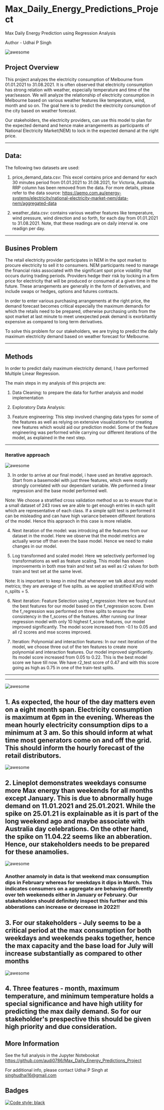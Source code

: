 # Max_Daily_Energy_Predictions_Project
Max Daily Energy Prediction using Regression Analysis

Author - Udhai P Singh


![awesome](https://github.com/audi0786/Max_Daily_Energy_Predictions_Project/blob/main/Images/AEMO_price_demand_image.jpg)



## Project Overview

This project analyzes the electricity consumption of Melbourne from 01.01.2021 to 31.08.2021. It is often observed that electricity consumption has strong relation with weather, especially temperature and time of the year/season. We will analyze the relationship of electricity consumption in Melbourne based on various weather features like temperature, wind, month and so on. The goal here is to predict the electricity consumption of the city based on weather forecast. 

Our stakeholders, the electricity providers, can use this model to plan for the expected demand and hence make arrangements as participants of National Electricity Market(NEM) to lock in the expected demand at the right price.


***
## Data:

The following two datasets are used:
1. price_demand_data.csv: This excel contains price and demand for each 30 minutes period from 01.01.2021 to 31.08.2021, for Victoria, Australia. RRP column has been removed from the data. For more details, please refer to the data source: https://aemo.com.au/energy-systems/electricity/national-electricity-market-nem/data-nem/aggregated-data

2. weather_data.csv: contains various weather features like temperature, wind pressure, wind direction and so forth, for each day from 01.01.2021 to 31.08.2021. Note, that these readings are on daily interval ie. one readign per day. 

***
## Busines Problem

The retail electricity provider participates in NEM in the spot market to procure electricity to sell it to consumers. NEM participants need to manage the financial risks associated with the significant spot price volatility that occurs during trading periods. Providers hedge their risk by locking in  a firm price for electricity that will be produced or consumed at a given time in the future. These arrangements are generally in the form of derivatives, and include swaps or hedges, options and futures contracts.

In order to enter various purchasing arrangements at the right price, the demand forecast becomes critical especially the maximum demands for which the retails need to be prepared, otherwise purchasing units from the spot market at last minute to meet unexpected peak demand is exorbitantly expensive as compared to long term derivatives. 

To solve this problem for our stakeholders, we are trying to predict the daily maximum electricity demand based on weather forecast for Melbourne. 



***
## Methods

In order to predict daily maximum electricity demand, I have performed Multiple Linear Regression. 

The main steps in my analysis of this projects are:

1. Data Cleaning: to prepare the data for further analysis and model implementation

2. Exploratory Data Analysis: 

2. Feature engineering: This step involved changing data types for some of the features as well as relying on extensive visualizations for creating new features which would aid our prediction model. Some of the feature engineering was performed while carrying our different iterations of the model, as explained in the next step.

***
### Iterative approach

![awesome](https://github.com/audi0786/Max_Daily_Energy_Predictions_Project/blob/main/Images/five_iterations.jpg)


3. In order to arrive at our final model, i have used an iterative approach. Start from a basemodel with just three features, which were mostly strongly correlated with our dependant variable. We performed a linear regression and the base model performed well. 

Note: We choose a stratified cross validation method so as to ensure that in a small dataset of 243 rows we are able to get enough entries 
in each split which are representative of each class. If a simple split test is performed it can be misleading and can have high variance between different iterations of the model. Hence this appraoch in this case is more reliable. 

4. Next iteration of the model: was introdcing all the features from our dataset in the model. Here we observe that the model metrics are actually worse off than even the base model. Hence we need to make changes in our model. 

5. Log transformed and scaled model: Here we selectively performed log transformations as well as feature scaling. This model has shown improvements in both mse train and test set as well as r2 values for both train and test set at the same level. 

Note: It is important to keep in mind that whenever we talk about any model metrics; they are average of five splits. as we applied stratified KFold with n_splits = 5. 

6. Next iteration: Feature Selection using f_regression: Here we found out the best features for our model based on the f_regression score.
Even the f_regression was performed on three splits to ensure the consistency in the f_scores of the features. 
After running our linear regression model with only 10 highest f_score features, our model improved significantly. The model score increased from -0.1 to 0.05 and all r2 scores and mse scores improved. 

7. Iteration: Polynomial and interaction features: In our next iteration of the model, we choose three out of the ten features to create more polynomial and interaction features. Our model improved significantly. Its model score increased from 0.05 to 0.22. This is the best model score we have till now. We have r2_test score of 0.47 and with this score going as high as 0.75 in one of the train-test splits. 

***
***
![awesome](https://github.com/audi0786/Max_Daily_Energy_Predictions_Project/blob/main/Images/keytakeaways.jpg)



## 1. As expected, the hour of the day matters even on a eight month span. Electricity consumption is maximum at 6pm in the evening. Whereas the mean hourly electricity consumption dips to a minimum at 3 am. So this should inform at what time most generators come on and off the grid. This should inform the hourly forecast of the retail distributors. 


![awesome](https://github.com/audi0786/Max_Daily_Energy_Predictions_Project/blob/main/Images/hourly_forecast.png)



## 2. Lineplot demonstrates weekdays consume more Max energy than weekends for all months except January. This is due to abnormally huge demand on 11.01.2021 and 25.01.2021.  While the spike on 25.01.21 is explainable as it is part of the long weekend ago and maybe associate with Australia day celebrations. On the other hand, the spike on 11.04.22 seems like an abberation. Hence, our stakeholders needs to be prepared for these anamolies. 

![awesome](https://github.com/audi0786/Max_Daily_Energy_Predictions_Project/blob/main/Images/day_Vs_month_relationship.png)


### Another anamoly in data is that weekend max consumption dips in February whereas for weekdays it dips in March. This indicates consumers on a aggregate are behaving differently over teh weekeneds either in January or February. Our stakeholders should definitely inspect this further and this abberations can increase or decrease in 2022!!



## 3. For our stakeholders - July seems to be a critical period at the max consumption for both weekdays and weekends peaks together, hence the max capacity and the base load for July will increase substantially as compared to other months


![awesome](https://github.com/audi0786/Max_Daily_Energy_Predictions_Project/blob/main/Images/seven_iterations.jpg)






## 4. Three features - month, maximum temperature, and minimum temperature holds a special significance and have high utility for predicting the max daily demand. So for our stakeholder's prespective this should be given high priority and due consideration. 


##  More Information
See the full analysis in the Jupyter Notebookat https://github.com/audi0786/Max_Daily_Energy_Predictions_Project

For additional info, please contact Udhai P Singh at singhudhai16@gmail.com


## Badges

[![Code style: black](https://img.shields.io/badge/code%20style-black-000000.svg)](https://github.com/psf/black)



